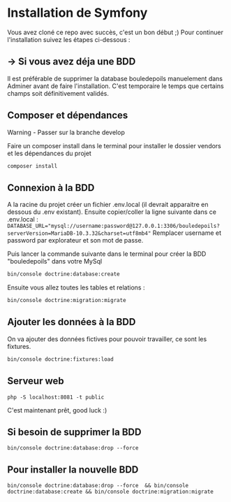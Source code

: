 # Installation de Symfony #

Vous avez cloné ce repo avec succès, c'est un bon début ;)
Pour continuer l'installation suivez les étapes ci-dessous :

## -> Si vous avez déja une BDD ##

Il est préférable de supprimer la database bouledepoils manuelement dans Adminer avant de faire l'installation.
C'est temporaire le temps que certains champs soit définitivement validés.

## Composer et dépendances ##

Warning - Passer sur la branche develop

Faire un composer install dans le terminal pour installer le dossier vendors et les dépendances du projet

```sh
composer install
```

## Connexion à la BDD ##

A la racine du projet créer un fichier .env.local (il devrait apparaitre en dessous du .env existant). Ensuite copier/coller la ligne suivante dans ce .env.local :
```DATABASE_URL="mysql://username:password@127.0.0.1:3306/bouledepoils?serverVersion=MariaDB-10.3.32&charset=utf8mb4"``` Remplacer username et password par explorateur et son mot de passe.

Puis lancer la commande suivante dans le terminal pour créer la BDD "bouledepoils" dans votre MySql

```sh
bin/console doctrine:database:create
```

Ensuite vous allez toutes les tables et relations :

```sh
bin/console doctrine:migration:migrate
```

## Ajouter les données à la BDD ##

On va ajouter des données fictives pour pouvoir travailler, ce sont les fixtures.

```sh
bin/console doctrine:fixtures:load
```

## Serveur web ##

```php -S localhost:8081 -t public```

C'est maintenant prêt, good luck :)

## Si besoin de supprimer la BDD ##

```bin/console doctrine:database:drop --force```

## Pour installer la nouvelle BDD ##

```bin/console doctrine:database:drop --force  && bin/console doctrine:database:create && bin/console doctrine:migration:migrate```

